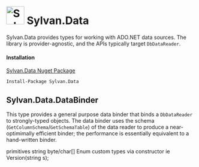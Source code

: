 # <img src="../Sylvan.png" height="48" alt="Sylvan Logo"/> Sylvan.Data

Sylvan.Data provides types for working with ADO.NET data sources. 
The library is provider-agnostic, and the APIs typically target `DbDataReader`.

#### Installation

[Sylvan.Data Nuget Package](https://www.nuget.org/packages/Sylvan.Data/)

`Install-Package Sylvan.Data`


## Sylvan.Data.DataBinder

This type provides a general purpose data binder that binds a `DbDataReader` to
strongly-typed objects. The data binder uses the schema (`GetColumnSchema`/`GetSchemaTable`) of the
data reader to produce a near-optimimally efficient binder; the performance is essentially equivalent
to a hand-written binder.

primitives
string
byte/char[]
Enum
custom types via constructor
	ie Version(string s);
